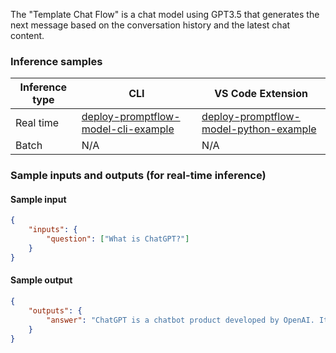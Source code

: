 The "Template Chat Flow" is a chat model using GPT3.5 that generates the next message based on the conversation history and the latest chat content.


### Inference samples

Inference type|CLI|VS Code Extension
|--|--|--|
Real time|<a href="https://microsoft.github.io/promptflow/how-to-guides/deploy-a-flow/index.html" target="_blank">deploy-promptflow-model-cli-example</a>|<a href="https://microsoft.github.io/promptflow/how-to-guides/deploy-a-flow/index.html" target="_blank">deploy-promptflow-model-python-example</a>
Batch | N/A | N/A

### Sample inputs and outputs (for real-time inference)

#### Sample input
```json
{
    "inputs": {
        "question": ["What is ChatGPT?"]
    }
}
```

#### Sample output
```json
{
    "outputs": {
        "answer": "ChatGPT is a chatbot product developed by OpenAI. It is powered by the Generative Pre-trained Transformer (GPT) series of language models, with GPT-4 being the latest version. ChatGPT uses natural language processing to generate responses to user inputs in a conversational manner. It was released as ChatGPT Plus, a premium version, which provides enhanced features and access to the GPT-4 based version of OpenAI's API. ChatGPT allows users to interact and have conversations with the language model, utilizing both text and image inputs. It is designed to be more reliable, creative, and capable of handling nuanced instructions compared to previous versions. However, it is important to note that while GPT-4 improves upon its predecessors, it still retains some of the same limitations and challenges."
    }
}
```